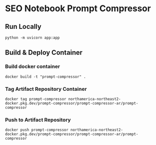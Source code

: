 # SEO Notebook Prompt Compressor

## Run Locally
    python -m uvicorn app:app

## Build & Deploy Container
### Build docker container
    docker build -t "prompt-compressor" .

### Tag Artifact Repository Container
    docker tag prompt-compressor northamerica-northeast2-docker.pkg.dev/prompt-compressor/prompt-compressor-ar/prompt-compressor

### Push to Artifact Repository
    docker push prompt-compressor northamerica-northeast2-docker.pkg.dev/prompt-compressor/prompt-compressor-ar/prompt-compressor